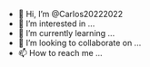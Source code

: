 - 👋 Hi, I’m @Carlos20222022
- 👀 I’m interested in ...
- 🌱 I’m currently learning ...
- 💞️ I’m looking to collaborate on ...
- 📫 How to reach me ...

<!---
Carlos20222022/Carlos20222022 is a ✨ special ✨ repository because its `README.md` (this file) appears on your GitHub profile.
You can click the Preview link to take a look at your changes.
-
Javascrip

i=10;
for(i=10;i<10;i++)
{
console.log(i)
}

